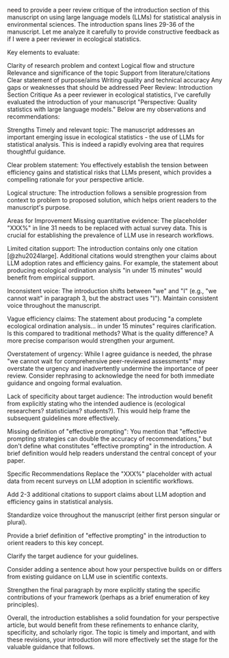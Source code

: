  need to provide a peer review critique of the introduction section of this manuscript on using large language models (LLMs) for statistical analysis in environmental sciences. The introduction spans lines 29-36 of the manuscript. Let me analyze it carefully to provide constructive feedback as if I were a peer reviewer in ecological statistics.

Key elements to evaluate:

Clarity of research problem and context
Logical flow and structure
Relevance and significance of the topic
Support from literature/citations
Clear statement of purpose/aims
Writing quality and technical accuracy
Any gaps or weaknesses that should be addressed
Peer Review: Introduction Section Critique
As a peer reviewer in ecological statistics, I've carefully evaluated the introduction of your manuscript "Perspective: Quality statistics with large language models." Below are my observations and recommendations:

Strengths
Timely and relevant topic: The manuscript addresses an important emerging issue in ecological statistics - the use of LLMs for statistical analysis. This is indeed a rapidly evolving area that requires thoughtful guidance.

Clear problem statement: You effectively establish the tension between efficiency gains and statistical risks that LLMs present, which provides a compelling rationale for your perspective article.

Logical structure: The introduction follows a sensible progression from context to problem to proposed solution, which helps orient readers to the manuscript's purpose.

Areas for Improvement
Missing quantitative evidence: The placeholder "XXX%" in line 31 needs to be replaced with actual survey data. This is crucial for establishing the prevalence of LLM use in research workflows.

Limited citation support: The introduction contains only one citation [@zhu2024large]. Additional citations would strengthen your claims about LLM adoption rates and efficiency gains. For example, the statement about producing ecological ordination analysis "in under 15 minutes" would benefit from empirical support.

Inconsistent voice: The introduction shifts between "we" and "I" (e.g., "we cannot wait" in paragraph 3, but the abstract uses "I"). Maintain consistent voice throughout the manuscript.

Vague efficiency claims: The statement about producing "a complete ecological ordination analysis... in under 15 minutes" requires clarification. Is this compared to traditional methods? What is the quality difference? A more precise comparison would strengthen your argument.

Overstatement of urgency: While I agree guidance is needed, the phrase "we cannot wait for comprehensive peer-reviewed assessments" may overstate the urgency and inadvertently undermine the importance of peer review. Consider rephrasing to acknowledge the need for both immediate guidance and ongoing formal evaluation.

Lack of specificity about target audience: The introduction would benefit from explicitly stating who the intended audience is (ecological researchers? statisticians? students?). This would help frame the subsequent guidelines more effectively.

Missing definition of "effective prompting": You mention that "effective prompting strategies can double the accuracy of recommendations," but don't define what constitutes "effective prompting" in the introduction. A brief definition would help readers understand the central concept of your paper.

Specific Recommendations
Replace the "XXX%" placeholder with actual data from recent surveys on LLM adoption in scientific workflows.

Add 2-3 additional citations to support claims about LLM adoption and efficiency gains in statistical analysis.

Standardize voice throughout the manuscript (either first person singular or plural).

Provide a brief definition of "effective prompting" in the introduction to orient readers to this key concept.

Clarify the target audience for your guidelines.

Consider adding a sentence about how your perspective builds on or differs from existing guidance on LLM use in scientific contexts.

Strengthen the final paragraph by more explicitly stating the specific contributions of your framework (perhaps as a brief enumeration of key principles).

Overall, the introduction establishes a solid foundation for your perspective article, but would benefit from these refinements to enhance clarity, specificity, and scholarly rigor. The topic is timely and important, and with these revisions, your introduction will more effectively set the stage for the valuable guidance that follows.